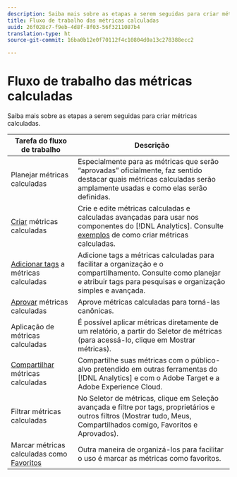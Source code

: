 ```yaml
---
description: Saiba mais sobre as etapas a serem seguidas para criar métricas calculadas.
title: Fluxo de trabalho das métricas calculadas
uuid: 26f028c7-f9eb-4d8f-8f03-56f3211087b4
translation-type: ht
source-git-commit: 16ba0b12e0f70112f4c10804d0a13c278388ecc2

---
```



# Fluxo de trabalho das métricas calculadas

Saiba mais sobre as etapas a serem seguidas para criar métricas calculadas.

| Tarefa do fluxo de trabalho | Descrição |
| --- | --- |
| Planejar métricas calculadas | Especialmente para as métricas que serão “aprovadas” oficialmente, faz sentido destacar quais métricas calculadas serão amplamente usadas e como elas serão definidas. |
| [Criar](c-build-metrics/cm-build-metrics.md) métricas calculadas | Crie e edite métricas calculadas e calculadas avançadas para usar nos componentes do [!DNL Analytics].  Consulte [exemplos](c-build-metrics/cm-build-metrics.md) de como criar métricas calculadas. |
| [Adicionar tags](cm-tagging.md) a métricas calculadas | Adicione tags a métricas calculadas para facilitar a organização e o compartilhamento. Consulte como planejar e atribuir tags para pesquisas e organização simples e avançada. |
| [Aprovar](cm-approving.md) métricas calculadas | Aprove métricas calculadas para torná-las canônicas. |
| Aplicação de métricas calculadas | É possível aplicar métricas diretamente de um relatório, a partir do Seletor de métricas (para acessá-lo, clique em Mostrar métricas). |
| [Compartilhar](cm-sharing.md) métricas calculadas | Compartilhe suas métricas com o público-alvo pretendido em outras ferramentas do [!DNL Analytics] e com o Adobe Target e a Adobe Experience Cloud. |
| Filtrar métricas calculadas | No Seletor de métricas, clique em Seleção avançada e filtre por tags, proprietários e outros filtros (Mostrar tudo, Meus, Compartilhados comigo, Favoritos e Aprovados). |
| Marcar métricas calculadas como [Favoritos](cm-finding.md) | Outra maneira de organizá-los para facilitar o uso é marcar as métricas como favoritos. |
